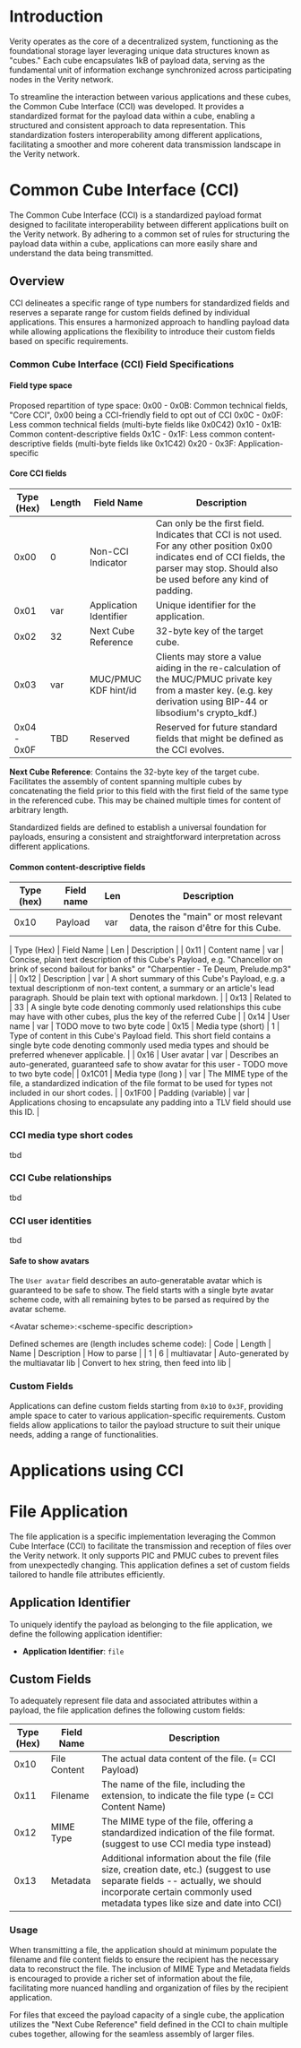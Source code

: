 # Introduction

Verity operates as the core of a decentralized system, functioning as the foundational storage layer leveraging unique data structures known as "cubes." Each cube encapsulates 1kB of payload data, serving as the fundamental unit of information exchange synchronized across participating nodes in the Verity network.

To streamline the interaction between various applications and these cubes, the Common Cube Interface (CCI) was developed. It provides a standardized format for the payload data within a cube, enabling a structured and consistent approach to data representation. This standardization fosters interoperability among different applications, facilitating a smoother and more coherent data transmission landscape in the Verity network.

# Common Cube Interface (CCI)

The Common Cube Interface (CCI) is a standardized payload format designed to facilitate interoperability between different applications built on the Verity network. By adhering to a common set of rules for structuring the payload data within a cube, applications can more easily share and understand the data being transmitted.

## Overview

CCI delineates a specific range of type numbers for standardized fields and reserves a separate range for custom fields defined by individual applications. This ensures a harmonized approach to handling payload data while allowing applications the flexibility to introduce their custom fields based on specific requirements.

### Common Cube Interface (CCI) Field Specifications

#### Field type space
Proposed repartition of type space:
0x00 - 0x0B: Common technical fields, "Core CCI", 0x00 being a CCI-friendly field to opt out of CCI
0x0C - 0x0F: Less common technical fields (multi-byte fields like 0x0C42)
0x10 - 0x1B: Common content-descriptive fields
0x1C - 0x1F: Less common content-descriptive fields (multi-byte fields like 0x1C42)
0x20 - 0x3F: Application-specific

#### Core CCI fields
| Type (Hex)  | Length | Field Name             | Description |
|-------------|--------|------------------------|-------------------------------------------------------------------------------------|
| 0x00        |      0 | Non-CCI Indicator      | Can only be the first field. Indicates that CCI is not used. For any other position 0x00 indicates end of CCI fields, the parser may stop. Should also be used before any kind of padding. |
| 0x01        |    var | Application Identifier | Unique identifier for the application.                                              |
| 0x02        |     32 | Next Cube Reference    | 32-byte key of the target cube.                                                     |
| 0x03        |    var | MUC/PMUC KDF hint/id   | Clients may store a value aiding in the re-calculation of the MUC/PMUC private key from a master key. (e.g. key derivation using BIP-44 or libsodium's crypto_kdf.) |
| 0x04 - 0x0F |    TBD | Reserved               | Reserved for future standard fields that might be defined as the CCI evolves.       |

**Next Cube Reference**: Contains the 32-byte key of the target cube. Facilitates the assembly of content spanning multiple cubes by concatenating the field prior to this field with the first field of the same type in the referenced cube. This may be chained multiple times for content of arbitrary length.

Standardized fields are defined to establish a universal foundation for payloads, ensuring a consistent and straightforward interpretation across different applications.

#### Common content-descriptive fields
| Type (hex)  | Field name             | Len | Description                                                                         |
|-------------|------------------------|-----|-------------------------------------------------------------------------------------|
| 0x10        | Payload                | var | Denotes the "main" or most relevant data, the raison d'être for this Cube.          |

| Type (Hex)  | Field Name             | Len | Description                                                                         |
| 0x11        | Content name           | var | Concise, plain text description of this Cube's Payload, e.g. "Chancellor on brink of second bailout for banks" or "Charpentier - Te Deum, Prelude.mp3" |
| 0x12        | Description            | var | A short summary of this Cube's Payload, e.g. a textual descriptionm of non-text content, a summary or an article's lead paragraph. Should be plain text with optional markdown. |
| 0x13        | Related to             |  33 | A single byte code denoting commonly used relationships this cube may have with other cubes, plus the key of the referred Cube |
| 0x14        | User name              | var | TODO move to two byte code
| 0x15        | Media type (short)     |   1 | Type of content in this Cube's Payload field. This short field contains a single byte code denoting commonly used media types and should be preferred whenever applicable. |
| 0x16        | User avatar            | var | Describes an auto-generated, guaranteed safe to show avatar for this user - TODO move to two byte code|
| 0x1C01      | Media type (long )     | var | The MIME type of the file, a standardized indication of the file format to be used for types not included in our short codes.  |
| 0x1F00      | Padding (variable)     | var | Applications chosing to encapsulate any padding into a TLV field should use this ID. |

### CCI media type short codes
tbd

### CCI Cube relationships
tbd

### CCI user identities
tbd

#### Safe to show avatars
The `User avatar` field describes an auto-generatable avatar which is guaranteed
to be safe to show. The field starts with a single byte avatar scheme code, with
all remaining bytes to be parsed as required by the avatar scheme.

\<Avatar scheme\>:\<scheme-specific description>

Defined schemes are (length includes scheme code):
| Code | Length | Name             | Description                                    | How to parse                  |
| 1    |      6 | multiavatar      | Auto-generated by the multiavatar lib          | Convert to hex string, then feed into lib |


### Custom Fields

Applications can define custom fields starting from `0x10` to `0x3F`, providing ample space to cater to various application-specific requirements. Custom fields allow applications to tailor the payload structure to suit their unique needs, adding a range of functionalities.

# Applications using CCI

# File Application

The file application is a specific implementation leveraging the Common Cube Interface (CCI) to facilitate the transmission and reception of files over the Verity network. It only supports PIC and PMUC cubes to prevent files from unexpectedly changing. This application defines a set of custom fields tailored to handle file attributes efficiently.

## Application Identifier

To uniquely identify the payload as belonging to the file application, we define the following application identifier:

- **Application Identifier**: `file`

## Custom Fields

To adequately represent file data and associated attributes within a payload, the file application defines the following custom fields:

| Type (Hex) | Field Name      | Description |
|------------|-----------------|-----------------------------------------------------------------------------------|
| 0x10       | File Content    | The actual data content of the file. (= CCI Payload)                              |
| 0x11       | Filename        | The name of the file, including the extension, to indicate the file type (= CCI Content Name) |
| 0x12       | MIME Type       | The MIME type of the file, offering a standardized indication of the file format. (suggest to use CCI media type instead) |
| 0x13       | Metadata        | Additional information about the file (file size, creation date, etc.) (suggest to use separate fields -- actually, we should incorporate certain commonly used metadata types like size and date into CCI)           |

### Usage

When transmitting a file, the application should at minimum populate the filename and file content fields to ensure the recipient has the necessary data to reconstruct the file. The inclusion of MIME Type and Metadata fields is encouraged to provide a richer set of information about the file, facilitating more nuanced handling and organization of files by the recipient application.

For files that exceed the payload capacity of a single cube, the application utilizes the "Next Cube Reference" field defined in the CCI to chain multiple cubes together, allowing for the seamless assembly of larger files.